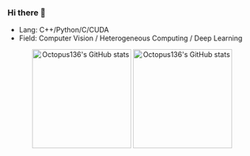 ### Hi there 👋

- Lang: C++/Python/C/CUDA
- Field: Computer Vision / Heterogeneous Computing / Deep Learning

<p align="center">
  <picture align="center" height="200em">
    <source 
      srcset="https://github-readme-stats.vercel.app/api?username=Burnside999&include_all_commits=true&theme=dark"
      media="(prefers-color-scheme: dark)"
    />
    <source
      srcset="https://github-readme-stats.vercel.app/api?username=Burnside999&include_all_commits=true"
      media="(prefers-color-scheme: light), (prefers-color-scheme: no-preference)"
    />
    <img height="200em" align="center" src="https://github-readme-stats.vercel.app/api?username=Octopus136&include_all_commits=true" alt="Octopus136's GitHub stats" />
  </picture>
  <picture align="center" height="200em">
    <source 
      srcset="https://github-readme-stats.vercel.app/api/top-langs/?username=Burnside999&layout=compact&theme=dark"
      media="(prefers-color-scheme: dark)"
    />
    <source
      srcset="https://github-readme-stats.vercel.app/api/top-langs/?username=Burnside999&layout=compact"
      media="(prefers-color-scheme: light), (prefers-color-scheme: no-preference)"
    />
    <img height="200em" align="center" src="https://github-readme-stats.vercel.app/api/top-langs/?username=Octopus136&layout=compact" alt="Octopus136's GitHub stats" />
  </picture>
</p>

